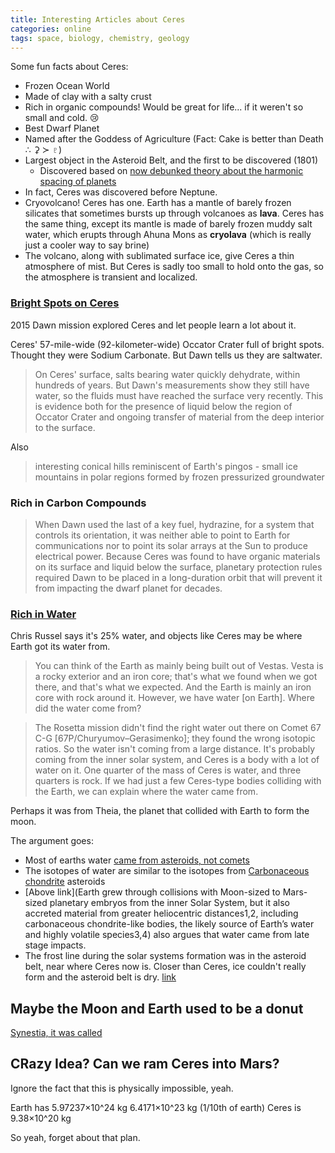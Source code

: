 ```yaml
---
title: Interesting Articles about Ceres
categories: online
tags: space, biology, chemistry, geology
---
```


Some fun facts about Ceres:

- Frozen Ocean World
- Made of clay with a salty crust
- Rich in organic compounds! Would be great for life... if it weren't so small and cold. :cry: 
- Best Dwarf Planet
- Named after the Goddess of Agriculture (Fact: Cake is better than Death ∴  ⚳ ≻ ♇)
- Largest object in the Asteroid Belt, and the first to be discovered (1801)
  - Discovered based on [now debunked theory about the harmonic spacing of planets](https://en.wikipedia.org/wiki/Phaeton_(hypothetical_planet))
- In fact, Ceres was discovered before Neptune. 
- Cryovolcano! Ceres has one. Earth has a mantle of barely frozen silicates that sometimes bursts up through volcanoes as **lava**. Ceres has the same thing, except its mantle is made of barely frozen muddy salt water, which erupts through Ahuna Mons as **cryolava** (which is really just a cooler way to say brine)
- The volcano, along with sublimated surface ice, give Ceres a thin atmosphere of mist. But Ceres is sadly too small to hold onto the gas, so the atmosphere is transient and localized.

### [Bright Spots on Ceres](https://www.jpl.nasa.gov/news/news.php?feature=7722)

2015 Dawn mission explored Ceres and let people learn a lot about it.

Ceres' 57-mile-wide (92-kilometer-wide) Occator Crater full of bright spots.
Thought they were Sodium Carbonate.
But Dawn tells us they are saltwater.

> On Ceres' surface, salts bearing water quickly dehydrate, within hundreds of years. But Dawn's measurements show they still have water, so the fluids must have reached the surface very recently. This is evidence both for the presence of liquid below the region of Occator Crater and ongoing transfer of material from the deep interior to the surface.

Also

> interesting conical hills reminiscent of Earth's pingos - small ice mountains in polar regions formed by frozen pressurized groundwater

### Rich in Carbon Compounds

> When Dawn used the last of a key fuel, hydrazine, for a system that controls its orientation, it was neither able to point to Earth for communications nor to point its solar arrays at the Sun to produce electrical power. Because Ceres was found to have organic materials on its surface and liquid below the surface, planetary protection rules required Dawn to be placed in a long-duration orbit that will prevent it from impacting the dwarf planet for decades.

### [Rich in Water](https://www.space.com/28776-nasa-dawn-ceres-russell-interview.html)

Chris Russel says it's 25% water, and objects like Ceres may be where Earth got its water from.

> You can think of the Earth as mainly being built out of Vestas. Vesta is a rocky exterior and an iron core; that's what we found when we got there, and that's what we expected. And the Earth is mainly an iron core with rock around it. However, we have water [on Earth]. Where did the water come from?

> The Rosetta mission didn't find the right water out there on Comet 67 C-G [67P/Churyumov–Gerasimenko]; they found the wrong isotopic ratios. So the water isn't coming from a large distance. It's probably coming from the inner solar system, and Ceres is a body with a lot of water on it. One quarter of the mass of Ceres is water, and three quarters is rock. If we had just a few Ceres-type bodies colliding with the Earth, we can explain where the water came from.

Perhaps it was from Theia, the planet that collided with Earth to form the moon.

The argument goes:

- Most of earths water [came from asteroids, not comets](https://www.space.com/27969-earth-water-from-asteroids-not-comets.html)
- The isotopes of water are similar to the isotopes from [Carbonaceous chondrite](https://ui.adsabs.harvard.edu/abs/2019NatAs...3..736B/abstract) asteroids
- [Above link](Earth grew through collisions with Moon-sized to Mars-sized planetary embryos from the inner Solar System, but it also accreted material from greater heliocentric distances1,2, including carbonaceous chondrite-like bodies, the likely source of Earth’s water and highly volatile species3,4) also argues that water came from late stage impacts.
- The frost line during the solar systems formation was in the asteroid belt, near where Ceres now is. Closer than Ceres, ice couldn't really form and the asteroid belt is dry. [link](https://en.wikipedia.org/wiki/Frost_line_(astrophysics))



## Maybe the Moon and Earth used to be a donut

[Synestia, it was called](https://en.wikipedia.org/wiki/Synestia)



## CRazy Idea? Can we ram Ceres into Mars?

Ignore the fact that this is physically impossible, yeah. 

Earth has 5.97237×10^24 kg
6.4171×10^23 kg (1/10th of earth)
Ceres is 9.38×10^20 kg

So yeah, forget about that plan.






